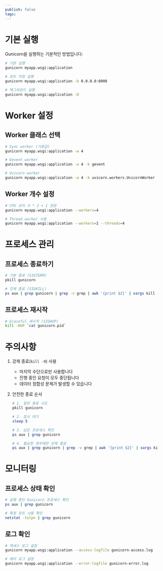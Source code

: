 ```yaml
---
publish: false
tags:
---
```

# 기본 실행
Gunicorn을 실행하는 기본적인 방법입니다:

```bash
# 기본 실행
gunicorn myapp.wsgi:application

# 포트 지정 실행
gunicorn myapp.wsgi:application -b 0.0.0.0:8000

# 백그라운드 실행
gunicorn myapp.wsgi:application -D
```

# Worker 설정

## Worker 클래스 선택
```bash
# Sync worker (기본값)
gunicorn myapp.wsgi:application -w 4

# Gevent worker
gunicorn myapp.wsgi:application -w 4 -k gevent

# Uvicorn worker
gunicorn myapp.wsgi:application -w 4 -k uvicorn.workers.UvicornWorker
```

## Worker 개수 설정
```bash
# CPU 코어 수 * 2 + 1 권장
gunicorn myapp.wsgi:application --workers=4

# Thread worker 사용
gunicorn myapp.wsgi:application --workers=2 --threads=4
```

# 프로세스 관리

## 프로세스 종료하기
```bash
# 기본 종료 (SIGTERM)
pkill gunicorn

# 강제 종료 (SIGKILL)
ps aux | grep gunicorn | grep -v grep | awk '{print $2}' | xargs kill -9
```

## 프로세스 재시작
```bash
# Graceful 재시작 (SIGHUP)
kill -HUP `cat gunicorn.pid`
```

# 주의사항

1. 강제 종료(`kill -9`) 사용
   - 마지막 수단으로만 사용합니다
   - 진행 중인 요청이 모두 중단됩니다
   - 데이터 정합성 문제가 발생할 수 있습니다

2. 안전한 종료 순서
   ```bash
   # 1. 일반 종료 시도
   pkill gunicorn

   # 2. 잠시 대기
   sleep 5

   # 3. 남은 프로세스 확인
   ps aux | grep gunicorn

   # 4. 필요한 경우에만 강제 종료
   ps aux | grep gunicorn | grep -v grep | awk '{print $2}' | xargs kill -9
   ```

# 모니터링

## 프로세스 상태 확인
```bash
# 실행 중인 Gunicorn 프로세스 확인
ps aux | grep gunicorn

# 특정 포트 사용 확인
netstat -tulpn | grep gunicorn
```

## 로그 확인
```bash
# 액세스 로그 설정
gunicorn myapp.wsgi:application --access-logfile gunicorn-access.log

# 에러 로그 설정
gunicorn myapp.wsgi:application --error-logfile gunicorn-error.log
```